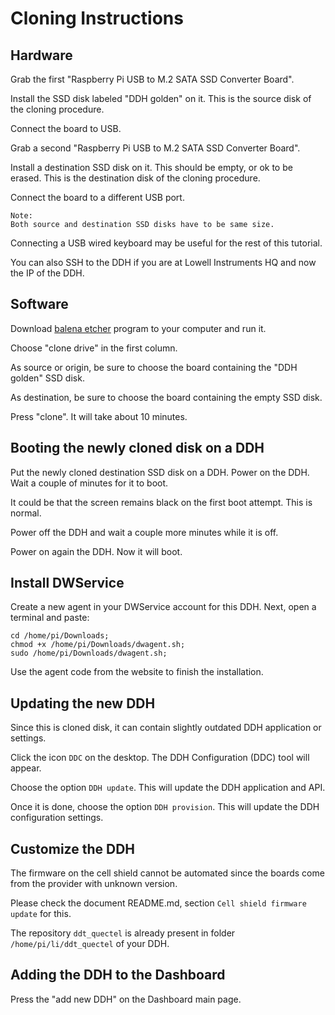 # Cloning Instructions

## Hardware

Grab the first "Raspberry Pi USB to M.2 SATA SSD Converter Board".

Install the SSD disk labeled "DDH golden" on it. This is the source disk of the cloning procedure.

Connect the board to USB.

Grab a second "Raspberry Pi USB to M.2 SATA SSD Converter Board".

Install a destination SSD disk on it. This should be empty, or ok to be erased. This is the destination disk of the cloning procedure.

Connect the board to a different USB port.

    Note:
    Both source and destination SSD disks have to be same size.

Connecting a USB wired keyboard may be useful for the rest of this tutorial.

You can also SSH to the DDH if you are at Lowell Instruments HQ and now the IP of the DDH.


## Software 

Download [balena etcher](https://etcher.balena.io/) program to your computer and run it.

Choose "clone drive" in the first column.

As source or origin, be sure to choose the board containing the "DDH golden" SSD disk.

As destination, be sure to choose the board containing the empty SSD disk.

Press "clone". It will take about 10 minutes.


## Booting the newly cloned disk on a DDH

Put the newly cloned destination SSD disk on a DDH. Power on the DDH. Wait a couple of minutes for it to boot.

It could be that the screen remains black on the first boot attempt. This is normal.

Power off the DDH and wait a couple more minutes while it is off.

Power on again the DDH. Now it will boot.


## Install DWService

Create a new agent in your DWService account for this DDH. Next, open a terminal and paste:

```console
cd /home/pi/Downloads;
chmod +x /home/pi/Downloads/dwagent.sh;
sudo /home/pi/Downloads/dwagent.sh;
```

Use the agent code from the website to finish the installation.

## Updating the new DDH

Since this is cloned disk, it can contain slightly outdated DDH application or settings.

Click the icon ``DDC`` on the desktop. The DDH Configuration (DDC) tool will appear.

Choose the option ``DDH update``. This will update the DDH application and API.

Once it is done, choose the option ``DDH provision``. This will update the DDH configuration settings.


## Customize the DDH

The firmware on the cell shield cannot be automated since the boards come from the provider with unknown version.

Please check the document README.md, section ``Cell shield firmware update`` for this.

The repository ``ddt_quectel`` is already present in folder ``/home/pi/li/ddt_quectel`` of your DDH.


## Adding the DDH to the Dashboard

Press the "add new DDH" on the Dashboard main page.

